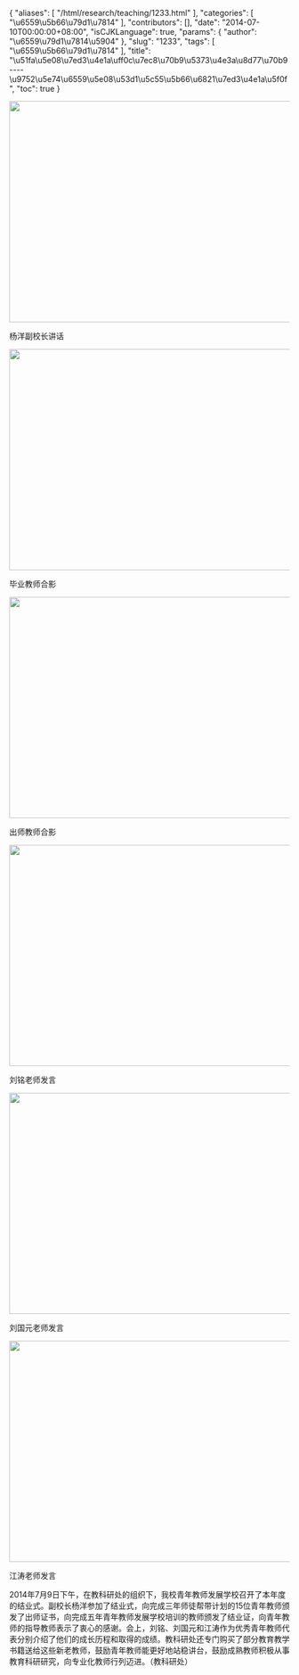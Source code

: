 {
    "aliases": [
        "/html/research/teaching/1233.html"
    ],
    "categories": [
        "\u6559\u5b66\u79d1\u7814"
    ],
    "contributors": [],
    "date": "2014-07-10T00:00:00+08:00",
    "isCJKLanguage": true,
    "params": {
        "author": "\u6559\u79d1\u7814\u5904"
    },
    "slug": "1233",
    "tags": [
        "\u6559\u5b66\u79d1\u7814"
    ],
    "title": "\u51fa\u5e08\u7ed3\u4e1a\uff0c\u7ec8\u70b9\u5373\u4e3a\u8d77\u70b9----\u9752\u5e74\u6559\u5e08\u53d1\u5c55\u5b66\u6821\u7ed3\u4e1a\u5f0f",
    "toc": true
}


<img
    src="https://cdn.tfls.online/mirror/full/7b9afef8ed5ce7f429520e7f3a63273e15c738a3.jpg"
    style="display:block;margin-left:auto;margin-right:auto;"
    decoding="async"
    fetchpriority="auto"
    loading="lazy"
    height="397"
    width="600"
/>




杨洋副校长讲话





<img
    src="https://cdn.tfls.online/mirror/full/3dc122f9218484281b04b6f1878323903575923c.jpg"
    style="display:block;margin-left:auto;margin-right:auto;"
    decoding="async"
    fetchpriority="auto"
    loading="lazy"
    height="397"
    width="600"
/>




毕业教师合影





<img
    src="https://cdn.tfls.online/mirror/full/d9d28731b55ac820bcd5f9d96948d903c3aa9675.jpg"
    style="display:block;margin-left:auto;margin-right:auto;"
    decoding="async"
    fetchpriority="auto"
    loading="lazy"
    height="397"
    width="600"
/>




出师教师合影





<img
    src="https://cdn.tfls.online/mirror/full/d5c9b43e15b8373f3d2e818bdb862b9b57000b15.jpg"
    style="display:block;margin-left:auto;margin-right:auto;"
    decoding="async"
    fetchpriority="auto"
    loading="lazy"
    height="397"
    width="600"
/>




刘铭老师发言





<img
    src="https://cdn.tfls.online/mirror/full/3a05f21e7e6bb850c09c5c7fd8e408c7dfd9017e.jpg"
    style="display:block;margin-left:auto;margin-right:auto;"
    decoding="async"
    fetchpriority="auto"
    loading="lazy"
    height="397"
    width="600"
/>




刘国元老师发言





<img
    src="https://cdn.tfls.online/mirror/full/378e1e51338a9af0900c0e371241f46ca41d7555.jpg"
    style="display:block;margin-left:auto;margin-right:auto;"
    decoding="async"
    fetchpriority="auto"
    loading="lazy"
    height="397"
    width="600"
/>




江涛老师发言




  





2014年7月9日下午，在教科研处的组织下，我校青年教师发展学校召开了本年度的结业式。副校长杨洋参加了结业式，向完成三年师徒帮带计划的15位青年教师颁发了出师证书，向完成五年青年教师发展学校培训的教师颁发了结业证，向青年教师的指导教师表示了衷心的感谢。会上，刘铭、刘国元和江涛作为优秀青年教师代表分别介绍了他们的成长历程和取得的成绩。教科研处还专门购买了部分教育教学书籍送给这些新老教师，鼓励青年教师能更好地站稳讲台，鼓励成熟教师积极从事教育科研研究，向专业化教师行列迈进。（教科研处）




  



